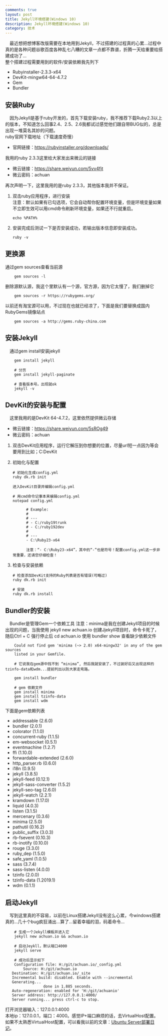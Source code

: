 ```yaml
---
comments: true
layout: post
title: Jekyll环境搭建(Windows 10)
description: Jekyll环境搭建(Windows 10)
category: 技术
---
```


&emsp;最近想把想博客改版需要在本地用到Jekyll，不过搭建的过程真的心累...过程中真的是各种问题谷歌百度各种乱七八糟的文章一点都不靠谱，折腾一天给重要给搭建成功了...  
整个搭建过程需要用到的软件/安装依赖我先列下
 * Rubyinstaller-2.3.3-x64
 * DevKit-mingw64-64-4.7.2
 * Gem
 * Bundler

## 安装Ruby
&emsp;因为Jekyll是基于ruby开发的，首先下载安装ruby，我不推荐下载Ruby2.3以上的版本，不知道怎么回事2.4、2.5、2.6我都试过感觉他们跟自带BUG似的，总是出现一堆莫名其妙的问题。  
ruby官网下载地址（下载速度奇慢）
 * 官网链接：https://rubyinstaller.org/downloads/

我用的ruby 2.3.3这里给大家发出来微云的链接
 * 微云链接：https://share.weiyun.com/5vv4fjt
 * 微云密码：achuan

再次声明一下，这里我用的是ruby 2.3.3，其他版本我并不保证。
 1. 双击ruby应用程序，进行安装  
 注意：默认如果有已勾选项，它会自动帮你配置环境变量，但是环境变量如果不立即生效可以用cmd命令刷新环境变量，如果还不行就重启。
 
        echo %PATH%

  2. 安装完成后测试一下是否安装成功，若输出版本信息即安装成功。

         ruby -v

## 更换源
通过gem sources查看当前源
      
        gem sources -l

删除源默认源，我这个里默认有一个源，官方源，因为它太慢了，我们删掉它

        gem sources -r https://rubygems.org/

以前还有淘宝源可以用，不过现在也就已经凉了，下面是我们要替换成国内RubyGems镜像站点

        gem sources -a http://gems.ruby-china.com

## 安装Jekyll
&emsp;通过gem install安装jekyll

        gem install jekyll

        # 分页
        gem install jekyll-paginate

        # 查看版本号。出现就ok
        jekyll -v

## DevKit的安装与配置
&emsp;这里我用的是DevKit 64-4.7.2，这里依然提供微云存储
 * 微云链接：https://share.weiyun.com/5sROg49
 * 微云密码：achuan
 1. 双击DevKit应用程序，运行它解压到你想要的位置，尽量url短一点因为等会要用到比如；C:DevKit  

 2. 初始化与配置

        # 初始化生成config.yml
        ruby dk.rb init

        进入DevKit目录并编辑config.yml

        # 用cmd命令记事本来编辑config.yml
        notepad config.yml

              # Example:
              #
              # ---
              # - C:/ruby19trunk
              # - C:/ruby192dev
              #
              # ---
              - C:\Ruby23-x64

              注意：“- C:\Ruby23-x64”，其中的“-”也是符号！配置config.yml这一步非常重要，还请您仔细检查！
              
 3. 检查与安装依赖

        # 检查添加DevKit支持的Ruby列表是否有错误(可略过)
        ruby dk.rb init

        # 安装
        ruby dk.rb install

## Bundler的安装
&emsp;Bundler是管理Gem一个依赖工具
注意：minima是我在创建Jekyll项目的时候出现的问题，当我使用 jekyll new achuan.io 创建Jjekyll项目时，命令卡死了，随后Ctrl + C 强行停止后 cd achuan.io 使用 bundler show 查看缺少依赖文件

        Could not find gem 'minima (~> 2.0) x64-mingw32' in any of the gem sources
        listed in your Gemfile.

        # 它说我在gem源中找不到 “minima”, 然后我就安装了，不过装好后又出现这样的tzinfo-data和wdm...提前列出以防大家走弯路。

        gem install bundler

        # gem 依赖文件
        gem install minima
        gem install tzinfo-data
        gem install wdm

 下面是gem依赖列表

  * addressable (2.6.0)  
  * bundler (2.0.1)  
  * colorator (1.1.0)  
  * concurrent-ruby (1.1.5)
  * em-websocket (0.5.1)
  * eventmachine (1.2.7)
  * ffi (1.10.0)
  * forwardable-extended (2.6.0)
  * http_parser.rb (0.6.0)
  * i18n (0.9.5)
  * jekyll (3.8.5)
  * jekyll-feed (0.12.1)
  * jekyll-sass-converter (1.5.2)
  * jekyll-seo-tag (2.6.0)
  * jekyll-watch (2.2.1)
  * kramdown (1.17.0)
  * liquid (4.0.3)
  * listen (3.1.5)
  * mercenary (0.3.6)
  * minima (2.5.0)
  * pathutil (0.16.2)
  * public_suffix (3.0.3)
  * rb-fsevent (0.10.3)
  * rb-inotify (0.10.0)
  * rouge (3.3.0)
  * ruby_dep (1.5.0)
  * safe_yaml (1.0.5)
  * sass (3.7.4)
  * sass-listen (4.0.0)
  * tzinfo (2.0.0)
  * tzinfo-data (1.2019.1)
  * wdm (0.1.1)

## 启动Jekyll
&emsp;写到这里真的不容易，以前在Linux搭建Jekyll没有这么心累，今windows搭建真的...几十个bug疯狂涌出...算了...留着幸福的泪，码着命令...

        # 生成一个Jekyll模板并进入它
        jekyll new achuan.io && achuan.io

        # 启动Jeykll，默认端口4000
        jekyll serve

        # 成功后显示如下
        Configuration file: H:/git/achuan.io/_config.yml
            Source: H:/git/achuan.io
       Destination: H:/git/achuan.io/_site
       Incremental build: disabled. Enable with --incremental
       Generating... 
                     done in 1.885 seconds.
       Auto-regeneration: enabled for 'H:/git/achuanio'
       Server address: http://127.0.0.1:4000/
       Server running... press ctrl-c to stop.

打开浏览器输入：127.0.0.1:4000  
本地ip：127.0.0.1，端口：4000。感觉IP+端口麻烦的话，去VirtualHost配置。  
如果不太熟悉VirtualHost配置，可以看我以前的文章：[Ubuntu Server部署日记](https://achuan.io/2018-11-08-Ubuntu-Deployment.html 'Ubuntu Server部署日记')。